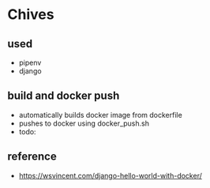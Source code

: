 # Chives

## used

- pipenv
- django

## build and docker push

- automatically builds docker image from dockerfile
- pushes to docker using docker_push.sh
- todo:


## reference

- https://wsvincent.com/django-hello-world-with-docker/ 
